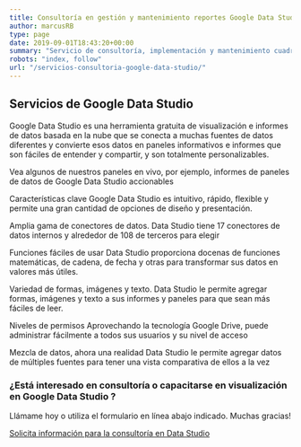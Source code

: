 ```yaml
---
title: Consultoría en gestión y mantenimiento reportes Google Data Studio
author: marcusRB
type: page
date: 2019-09-01T18:43:20+00:00
summary: "Servicio de consultoría, implementación y mantenimiento cuadros de mando, dashboard y analítica avanzada con Google Data Studio | BigQuery"
robots: "index, follow"
url: "/servicios-consultoria-google-data-studio/"
---
```


## Servicios de Google Data Studio

Google Data Studio es una herramienta gratuita de visualización e informes de datos basada en la nube que se conecta a muchas fuentes de datos diferentes y convierte esos datos en paneles informativos e informes que son fáciles de entender y compartir, y son totalmente personalizables.

Vea algunos de nuestros paneles en vivo, por ejemplo, informes de paneles de datos de Google Data Studio accionables

Características clave
Google Data Studio es intuitivo, rápido, flexible y permite una gran cantidad de opciones de diseño y presentación.

Amplia gama de conectores de datos.
Data Studio tiene 17 conectores de datos internos y alrededor de 108 de terceros para elegir

Funciones fáciles de usar
Data Studio proporciona docenas de funciones matemáticas, de cadena, de fecha y otras para transformar sus datos en valores más útiles.

Variedad de formas, imágenes y texto.
Data Studio le permite agregar formas, imágenes y texto a sus informes y paneles para que sean más fáciles de leer.

Niveles de permisos
Aprovechando la tecnología Google Drive, puede administrar fácilmente a todos sus usuarios y su nivel de acceso

Mezcla de datos, ahora una realidad
Data Studio le permite agregar datos de múltiples fuentes para tener una vista comparativa de ellos a la vez


### ¿Está interesado en consultoría o capacitarse en visualización en Google Data Studio ?

Llámame hoy o utiliza el formulario en línea abajo indicado. Muchas gracias!

[Solicita información para la consultoría en Data Studio](../#contact)